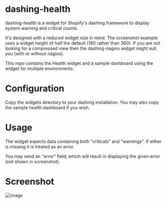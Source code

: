 dashing-health
==============

dashing-health is a widget for Shopify's dashing framework to display system warning and critical counts.

It's designed with a reduced widget size in mind. The screenshot example uses a widget height
of half the default (180 rather than 360). If you are not looking for a compressed view then
the dashing-nagios widget might suit you (with or without nagios).

This repo contains the Health widget and a sample dashboard using the widget for multiple environments.

Configuration
=============

Copy the widgets directory to your dashing installation.
You may also copy the sample health dashboard if you wish.

Usage
=====

The widget expects data containing both "criticals" and "warnings". If either is missing it is
treated as an error.

You may send an "error" field, which will result in displaying the given error (not shown
in screenshot).

Screenshot
==========

![image](https://raw.github.com/aelse/dashing-health/master/assets/dashing-health-example.png)
